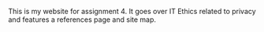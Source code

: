This is my website for assignment 4.
It goes over IT Ethics related to privacy and features a references page and site map.
